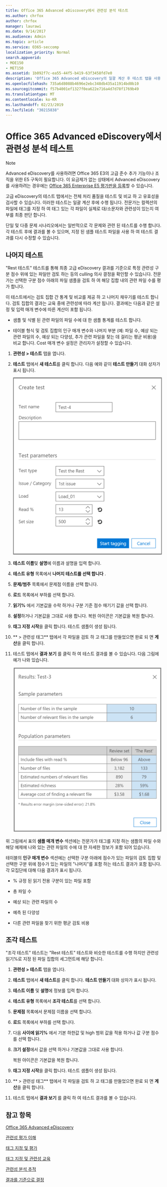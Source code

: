 ```yaml
---
title: Office 365 Advanced eDiscovery에서 관련성 분석 테스트
ms.author: chrfox
author: chrfox
manager: laurawi
ms.date: 9/14/2017
ms.audience: Admin
ms.topic: article
ms.service: O365-seccomp
localization_priority: Normal
search.appverid:
- MOE150
- MET150
ms.assetid: 1b092f7c-ea55-44f5-b419-63f3458fd7e0
description: 'Office 365 Advanced eDiscovery의 일괄 계산 후 테스트 탭을 사용 하 여 전체 처리 품질을 테스트 및 비교 하 고 유효성 검사를 수행 하는 방법에 대해 알아봅니다.  '
ms.openlocfilehash: 735a6d8088b4696e2ebc348db435a11914bd0b10
ms.sourcegitcommit: f57b4001ef1327f0ea622e716a4d7d78f1769b49
ms.translationtype: MT
ms.contentlocale: ko-KR
ms.lasthandoff: 02/23/2019
ms.locfileid: "30215838"
---
```

# <a name="test-relevance-analysis-in-office-365-advanced-ediscovery"></a>Office 365 Advanced eDiscovery에서 관련성 분석 테스트

> [!NOTE]
> Advanced eDiscovery를 사용하려면 Office 365 E3의 고급 준수 추가 기능이나 조직을 위한 E5 구독이 필요합니다. 이 요금제가 없는 상태에서 Advanced eDiscovery를 사용하려는 경우에는 [Office 365 Enterprise E5 평가판을 등록](https://go.microsoft.com/fwlink/p/?LinkID=698279)할 수 있습니다. 
  
고급 eDiscovery의 테스트 탭에서는 전체 처리 품질을 테스트 및 비교 하 고 유효성을 검사할 수 있습니다. 이러한 테스트는 일괄 계산 후에 수행 됩니다. 전문가는 컬렉션의 파일에 태그를 지정 하 여 태그 있는 각 파일이 실제로 대/소문자와 관련성이 있는지 여부를 최종 판단 합니다. 
  
단일 및 다중 문제 시나리오에서는 일반적으로 각 문제와 관련 된 테스트를 수행 합니다. 각 테스트 후에 결과를 볼 수 있으며, 지정 된 샘플 테스트 파일을 사용 하 여 테스트 결과를 다시 수정할 수 있습니다.
  
## <a name="testing-the-rest"></a>나머지 테스트

"Rest 테스트" 테스트를 통해 최종 고급 eDiscovery 결과를 기준으로 특정 관련성 구분 점수 위에 있는 파일만 검토 하는 등의 culling 의사 결정을 확인할 수 있습니다. 전문가는 선택한 구분 점수 아래의 파일 샘플을 검토 하 여 해당 집합 내의 관련 파일 수를 평가 합니다.
  
이 테스트에서는 검토 집합 간 통계 및 비교를 제공 하 고 나머지 채우기를 테스트 합니다. 검토 집합의 결과는 교육 중에 관련성에 따라 계산 됩니다. 결과에는 다음과 같은 설정 및 입력 매개 변수에 따른 계산이 포함 됩니다.
  
- 샘플 및 식별 된 관련 파일의 파일 수에 대 한 샘플 통계를 테스트 합니다. 
    
- 테이블 형식 및 검토 집합의 인구 매개 변수와 나머지 부분 (예: 파일 수, 예상 되는 관련 파일의 수, 예상 되는 다양성, 추가 관련 파일을 찾는 데 걸리는 평균 비용)을 비교 합니다. Cost 매개 변수 설정은 관리자가 설정할 수 있습니다.
    
1. **관련성 \> 테스트** 탭을 엽니다. 
    
2. **테스트** 탭에서 **새 테스트**를 클릭 합니다. 다음 예와 같이 **테스트 만들기** 대화 상자가 표시 됩니다. 
    
    ![나머지 결과 테스트 하는 관련성](media/46e6898a-f929-4fd0-88d9-6f91d04b6ce2.png)
  
3. **테스트 이름**및 **설명**에 이름과 설명을 입력 합니다.
    
4. **테스트 유형** 목록에서 **나머지 테스트를 선택 합니다** .
    
5. **문제/범주** 목록에서 문제점 이름을 선택 합니다. 
    
6. **로드** 목록에서 부하를 선택 합니다. 
    
7. **읽기%** 에서 기본값을 수락 하거나 구분 기준 점수 매기기 값을 선택 합니다. 
    
8. **설정**하거나 기본값을 그대로 사용 합니다. 복원 아이콘은 기본값을 복원 합니다.
    
9. **태그 지정 시작**을 클릭 합니다. 테스트 샘플이 생성 됩니다.
    
10. ** \> 관련성 태그** 탭에서 각 파일을 검토 하 고 태그를 만들었으면 완료 되 면 **계산**을 클릭 합니다.
    
11. 테스트 탭에서 **결과 보기** 를 클릭 하 여 테스트 결과를 볼 수 있습니다. 다음 그림에 예가 나와 있습니다. 
    
    ![나머지 결과 테스트 합니다.](media/b95744a9-047d-4c29-992d-04fa7e58e58a.png)
  
위 그림에서 표의 **샘플 매개 변수** 섹션에는 전문가가 태그를 지정 하는 샘플의 파일 수와 해당 예제에 나와 있는 관련 파일의 수에 대 한 자세한 정보가 포함 되어 있습니다. 
  
테이블의 **인구 매개 변수** 섹션에는 선택한 구분 아래에 점수가 있는 파일의 검토 집합 및 선택한 구분 위에 점수가 있는 파일의 "나머지"를 포함 하는 테스트 결과가 포함 됩니다. 각 모집단에 대해 다음 결과가 표시 됩니다. 
  
- % 규정 된 읽기 전용 구분이 있는 파일 포함
    
- 총 파일 수 
    
- 예상 되는 관련 파일의 수 
    
- 예측 된 다양성 
    
- 다른 관련 파일을 찾기 위한 평균 검토 비용
    
## <a name="testing-the-slice"></a>조각 테스트

"조각 테스트" 테스트는 "Rest 테스트" 테스트와 비슷한 테스트를 수행 하지만 관련성 읽기%로 지정 된 파일 집합의 세그먼트에 해당 합니다.
  
1. **관련성 \> 테스트** 탭을 엽니다. 
    
2. **테스트** 탭에서 **새 테스트**를 클릭 합니다. **테스트 만들기** 대화 상자가 표시 됩니다. 
    
3. **테스트 이름** 및 **설명**에 정보를 입력 합니다.
    
4. **테스트 유형** 목록에서 **조각 테스트**를 선택 합니다.
    
5. **문제점** 목록에서 문제점 이름을 선택 합니다. 
    
6. **로드** 목록에서 부하를 선택 합니다. 
    
7. 다음 **사이에 읽기%** 에서 기본 하한값 및 high 범위 값을 적용 하거나 값 구분 점수를 선택 합니다. 
    
8. **크기 설정**에서 값을 선택 하거나 기본값을 그대로 사용 합니다.
    
    복원 아이콘은 기본값을 복원 합니다.
    
9. **태그 지정 시작**을 클릭 합니다. 테스트 샘플이 생성 됩니다.
    
10. ** \> 관련성 태그** 탭에서 각 파일을 검토 하 고 태그를 만들었으면 완료 되 면 **계산**을 클릭 합니다. 
    
11. 테스트 탭에서 **결과 보기** 를 클릭 하 여 테스트 결과를 볼 수 있습니다. 
    
## <a name="see-also"></a>참고 항목

[Office 365 Advanced eDiscovery](office-365-advanced-ediscovery.md)
  
[관련성 평가 이해](assessment-in-relevance-in-advanced-ediscovery.md)
  
[태그 지정 및 평가](tagging-and-assessment-in-advanced-ediscovery.md)
  
[태그 지정 및 관련성 교육](tagging-and-relevance-training-in-advanced-ediscovery.md)
  
[관련성 분석 추적](track-relevance-analysis-in-advanced-ediscovery.md)
  
[결과를 기준으로 결정](decision-based-on-the-results-in-advanced-ediscovery.md)

